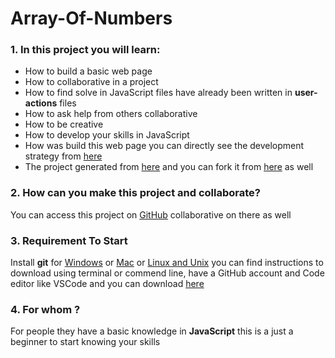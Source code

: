# Array-Of-Numbers

### 1. In this project you will learn:

- How to build a basic web page 
- How to collaborative in a project 
- How to find solve in JavaScript files have already been written in **user-actions** files 
- How to ask help from others collaborative 
- How to be creative 
- How to develop your skills in JavaScript 
- How was build this web page you can directly see the development strategy from [here](https://github.com/LujiAnna/array-of-numbers/blob/master/development-strategy.md)
- The project generated from [here](https://github.com/HackYourFutureBelgium/array-of-numbers) and you can fork it from [here](https://github.com/LujiAnna/array-of-numbers) as well 

### 2. How can you make this project and collaborate?
You can access this project on [GitHub](https://github.com/LujiAnna/array-of-numbers/blob/master/development-strategy.md) collaborative on there as well

### 3. Requirement To Start 

Install **git** for [Windows](https://git-scm.com/download/win) or [Mac](https://git-scm.com/download/mac) or [Linux and Unix](https://git-scm.com/download/linux) you can find instructions to download using terminal or commend line, have a GitHub account and Code editor like VSCode and you can download [here](https://code.visualstudio.com/download)

### 4. For whom ?
For people they have a basic knowledge in **JavaScript** this is a just a beginner to start knowing your skills 